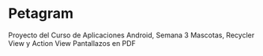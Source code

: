 # Petagram
Proyecto del Curso de Aplicaciones Android, Semana 3
Mascotas, Recycler View y Action View
Pantallazos en PDF
